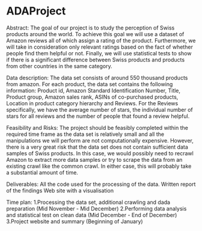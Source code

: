 # ADAProject

Abstract: 
The goal of our project is to study the perception of Swiss products around the world. To achieve this goal we will use a dataset of Amazon reviews all of which assign a rating of the product. Furthermore, we will take in consideration only relevant ratings based on the fact of whether people find them helpful or not.
Finally, we will use statistical tests to show if there is a significant difference between Swiss products and products from other countries in the same category.

Data description:
The data set consists of around 550 thousand products from amazon. For each product, the data set contains the following information: Product id, Amazon Standard Identification Number, Title, Product group, Amazon sales rank, ASINs of co-purchased products, Location in product category hierarchy and Reviews. For the Reviews specifically, we have the average number of stars, the individual number of stars for all reviews and the number of people that found a review helpful.

Feasibility and Risks:
The project should be feasibly completed within the required time frame as the data set is relatively small and all the manipulations we will perform are not computationally expensive. However, there is a very great risk that the data set does not contain sufficient data samples of Swiss products. In this case, we would possibly need to recrawl Amazon to extract more data samples or try to scrape the data from an existing crawl like the common crawl. In either case, this will probably take a substantial amount of time.

Deliverables:
All the code used for the processing of the data.
Written report of the findings
Web site with a visualisation

Time plan:
1.Processing the data set, additional crawling and dada preparation (Mid November - Mid December)
2.Performing data analysis and statistical test on clean data (Mid December - End of December)
3.Project website and summary (Beginning of January)
